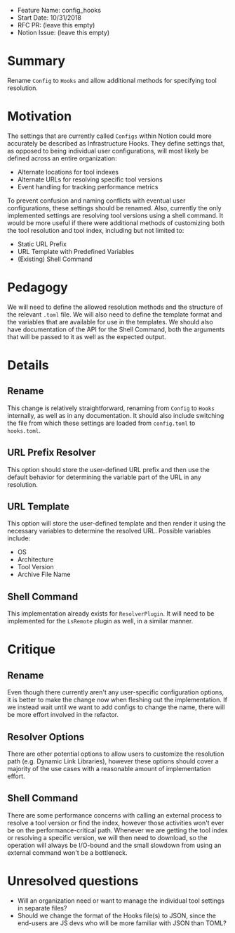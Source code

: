 - Feature Name: config_hooks
- Start Date: 10/31/2018
- RFC PR: (leave this empty)
- Notion Issue: (leave this empty)

# Summary
[summary]: #summary

Rename `Config` to `Hooks` and allow additional methods for specifying tool resolution.

# Motivation
[motivation]: #motivation

The settings that are currently called `Configs` within Notion could more accurately be described as Infrastructure Hooks. They define settings that, as opposed to being individual user configurations, will most likely be defined across an entire organization:

- Alternate locations for tool indexes
- Alternate URLs for resolving specific tool versions
- Event handling for tracking performance metrics

To prevent confusion and naming conflicts with eventual user configurations, these settings should be renamed. Also, currently the only implemented settings are resolving tool versions using a shell command. It would be more useful if there were additional methods of customizing both the tool resolution and tool index, including but not limited to:

- Static URL Prefix
- URL Template with Predefined Variables
- (Existing) Shell Command

# Pedagogy
[pedagogy]: #pedagogy

We will need to define the allowed resolution methods and the structure of the relevant `.toml` file. We will also need to define the template format and the variables that are available for use in the templates. We should also have documentation of the API for the Shell Command, both the arguments that will be passed to it as well as the expected output.

# Details
[details]: #details

## Rename

This change is relatively straightforward, renaming from `Config` to `Hooks` internally, as well as in any documentation. It should also include switching the file from which these settings are loaded from `config.toml` to `hooks.toml`.

## URL Prefix Resolver

This option should store the user-defined URL prefix and then use the default behavior for determining the variable part of the URL in any resolution.

## URL Template

This option will store the user-defined template and then render it using the necessary variables to determine the resolved URL. Possible variables include:

- OS
- Architecture
- Tool Version
- Archive File Name

## Shell Command

This implementation already exists for `ResolverPlugin`. It will need to be implemented for the `LsRemote` plugin as well, in a similar manner.

# Critique
[critique]: #critique

## Rename

Even though there currently aren't any user-specific configuration options, it is better to make the change now when fleshing out the implementation. If we instead wait until we want to add configs to change the name, there will be more effort involved in the refactor.

## Resolver Options

There are other potential options to allow users to customize the resolution path (e.g. Dynamic Link Libraries), however these options should cover a majority of the use cases with a reasonable amount of implementation effort.

## Shell Command

There are some performance concerns with calling an external process to resolve a tool version or find the index, however those activities won't ever be on the performance-critical path. Whenever we are getting the tool index or resolving a specific version, we will then need to download, so the operation will always be I/O-bound and the small slowdown from using an external command won't be a bottleneck.

# Unresolved questions
[unresolved]: #unresolved-questions

- Will an organization need or want to manage the individual tool settings in separate files?
- Should we change the format of the Hooks file(s) to JSON, since the end-users are JS devs who will be more familiar with JSON than TOML?

